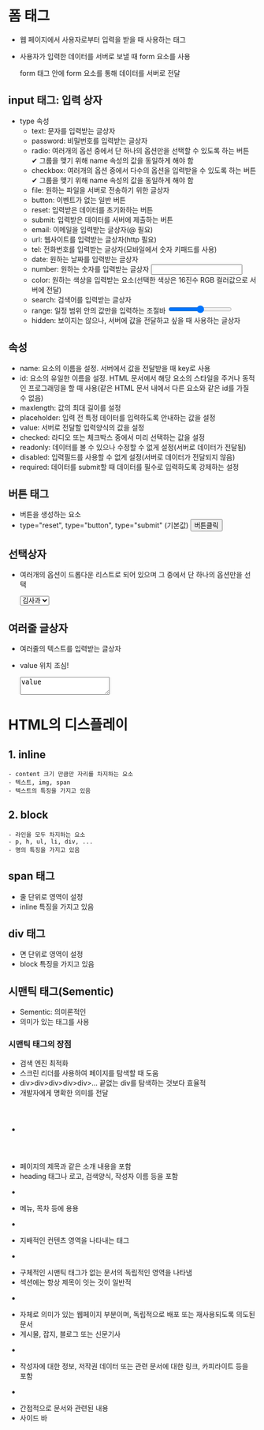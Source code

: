 # 폼 태그
- 웹 페이지에서 사용자로부터 입력을 받을 때 사용하는 태그
- 사용자가 입력한 데이터를 서버로 보낼 때 form 요소를 사용

	<form action='서버에게 전달할 파일 위치' method='전송방법'>
		form 태그 안에 form 요소를 통해 데이터를 서버로 전달
	</form>

## input 태그: 입력 상자
* type 속성  
	* text: 문자를 입력받는 글상자
	* password: 비밀번호를 입력받는 글상자
	* radio: 여러개의 옵션 중에서 단 하나의 옵션만을 선택할 수 있도록 하는 버튼  
		✔ 그룹을 맺기 위해 name 속성의 값을 동일하게 해야 함
	* checkbox: 여러개의 옵션 중에서 다수의 옵션을 입력받을 수 있도록 하는 버튼  
		✔ 그룹을 맺기 위해 name 속성의 값을 동일하게 해야 함
	* file: 원하는 파일을 서버로 전송하기 위한 글상자
	* button: 이벤트가 없는 일반 버튼
	* reset: 입력받은 데이터를 초기화하는 버튼
	* submit: 입력받은 데이터를 서버에 제출하는 버튼
	* email: 이메일을 입력받는 글상자(@ 필요)
	* url: 웹사이트를 입력받는 글상자(http 필요)
	* tel: 전화번호를 입력받는 글상자(모바일에서 숫자 키패드를 사용)
	* date: 원하는 날짜를 입력받는 글상자
	* number: 원하는 숫자를 입력받는 글상자
		<input type="number" min="최소값" max="최대값" step="증가값">
	* color: 원하는 색상을 입력받는 요소(선택한 색상은 16진수 RGB 컬러값으로 서버에 전달)
	* search: 검색어를 입력받는 글상자
	* range: 일정 범위 안의 값만을 입력하는 조절바
		<input type="range" min="최소값" max="최대값" value="현재값">
	* hidden: 보이지는 않으나, 서버에 값을 전달하고 싶을 때 사용하는 글상자


## 속성
* name: 요소의 이름을 설정. 서버에서 값을 전달받을 때 key로 사용
* id: 요소의 유일한 이름을 설정. HTML 문서에서 해당 요소의 스타일을 주거나 동적인 프로그래밍을 할 때 사용(같은 HTML 문서 내에서 다른 요소와 같은 id를 가질 수 없음)  
* maxlength: 값의 최대 길이를 설정  
* placeholder: 입력 전 특정 데이터를 입력하도록 안내하는 값을 설정  
* value: 서버로 전달할 입력양식의 값을 설정  
* checked: 라디오 또는 체크박스 중에서 미리 선택하는 값을 설정  
* readonly: 데이터를 볼 수 있으나 수정할 수 없게 설정(서버로 데이터가 전달됨)  
* disabled: 입력필드를 사용할 수 없게 설정(서버로 데이터가 전달되지 않음)  
* required: 데이터를 submit할 때 데이터를 필수로 입력하도록 강제하는 설정  

## 버튼 태그 
* 버튼을 생성하는 요소
* type="reset", type="button", type="submit" (기본값)
	<button>버튼클릭</button>

## 선택상자
* 여러개의 옵션이 드롭다운 리스트로 되어 있으며 그 중에서 단 하나의 옵션만을 선택

	<select>
		<option value="apple">김사과</option>
		<option value="banana">반하나</option>
		<option value="orange">오렌지</option>
	</select>

## 여러줄 글상자
* 여러줄의 텍스트를 입력받는 글상자
* value 위치 조심!

	<textarea cols="가로 글자수" rows="세로 줄수">value</textarea>


# HTML의 디스플레이
## 1. inline
	- content 크기 만큼만 자리를 차지하는 요소
	- 텍스트, img, span
	- 텍스트의 특징을 가지고 있음

## 2. block
	- 라인을 모두 차지하는 요소
	- p, h, ul, li, div, ...
	- 명의 특징을 가지고 있음

## span 태그
- 줄 단위로 영역이 설정
- inline 특징을 가지고 있음

## div 태그
- 면 단위로 영역이 설정
- block 특징을 가지고 있음

## 시맨틱 태그(Sementic)
- Sementic: 의미론적인
- 의미가 있는 태그를 사용

### 시맨틱 태그의 장점
- 검색 엔진 최적화
- 스크린 리더를 사용하여 페이지를 탐색할 때 도움
- div>div>div>div>div>... 끝없는 div를 탐색하는 것보다 효율적
- 개발자에게 명확한 의미를 전달

* <header> </header>
- 페이지의 제목과 같은 소개 내용을 포함
- heading 태그나 로고, 검색양식, 작성자 이름 등을 포함

* <nav> </nav>
- 메뉴, 목차 등에 용용

* <main> </main>
- 지배적인 컨텐츠 영역을 나타내는 태그

* <section> </section>
- 구체적인 시맨틱 태그가 없는 문서의 독립적인 영역을 나타냄
- 섹션에는 항상 제목이 잇는 것이 일반적

* <article> </article>
- 자체로 의미가 있는 웹페이지 부분이며, 독립적으로 배포 또는 재사용되도록 의도된 문서
- 게시물, 잡지, 블로그 또는 신문기사

* <footer> </footer>
- 작성자에 대한 정보, 저작권 데이터 또는 관련 문서에 대한 링크, 카피라이트 등을 포함

* <aside> </aside>
- 간접적으로 문서와 관련된 내용
- 사이드 바